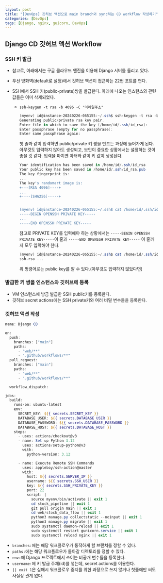 ```yaml
---
layout: post
title: "[DevOps] 깃허브 액션으로 main branch와 sync하는 CD workflow 작성하기"
categories: [DevOps]
tags: [Django, nginx, guicorn, DevOps]
---
```


## Django CD 깃허브 액션 Workflow

### SSH 키 발급

- 참고로, 아래에서는 구글 클라우드 엔진을 이용해 Django 서버를 돌리고 있다.

- 우선 방화벽(default로 설정)에서 깃허브 액션이 접근하는 22번 포트를 연다.

- SSH에서 SSH 키(public-private)쌍을 발급한다. 아래에 나오는 인스턴스와 관련 값들은 이미 삭제되었다.

  - `ssh-keygen -t rsa -b 4096 -C "이메일주소"`

    ```powershell
    (myenv) id@instance-20240226-065155:~/.ssh$ ssh-keygen -t rsa -b 4096 -C "이메일주소"
    Generating public/private rsa key pair.
    Enter file in which to save the key (/home/id/.ssh/id_rsa):
    Enter passphrase (empty for no passphrase):
    Enter same passphrase again:
    ```

    첫 줄과 같이 입력하면 public/private 키 쌍을 만드는 과정에 들어가게 된다.
    아무것도 입력하지 않아도 생성되고, 보안이 중요한 상황에서는 설정하는 것이 좋을 것 같다.
    입력을 마치면 아래와 같이 키 값이 생성된다.

    ```powershell
    Your identification has been saved in /home/id/.ssh/id_rsa
    Your public key has been saved in /home/id/.ssh/id_rsa.pub
    The key fingerprint is:
    ...
    The key's randomart image is:
    +---[RSA 4096]----+
    ...
    +----[SHA256]-----+


    (myenv) id@instance-20240226-065155:~/.ssh$ cat /home/id/.ssh/id_rsa
    -----BEGIN OPENSSH PRIVATE KEY-----
    ...
    -----END OPENSSH PRIVATE KEY-----
    ```

    참고로 PRIVATE KEY를 입력해야 하는 상황에서는
    `-----BEGIN OPENSSH PRIVATE KEY-----`이 줄과
    `-----END OPENSSH PRIVATE KEY-----` 이 줄까지 모두 입력해야 한다.

    ```powershell
    (myenv) id@instance-20240226-065155:~/.ssh$ cat /home/id/.ssh/id_rsa.pub
    ssh-rsa ...
    ```

    위 명령어로는 public key를 알 수 있다.(아무것도 입력하지 않았다면)

### 발급한 키 쌍을 인스턴스와 깃허브에 등록

- VM 인스턴스에 방금 발급한 SSH public키를 등록한다.
- 깃허브 secret actions에는 SSH private키와 여러 비밀 변수들을 등록한다.

### 깃허브 액션 작성

```powershell
name: Django CD

on:
  push:
    branches: ["main"]
    paths:
      - "web/**"
      - ".github/workflows/**"
  pull_request:
    branches: ["main"]
    paths:
      - "web/**"
      - ".github/workflows/**"

  workflow_dispatch:

jobs:
  build:
    runs-on: ubuntu-latest
    env:
      SECRET_KEY: ${{ secrets.SECRET_KEY }}
      DATABASE_USER: ${{ secrets.DATABASE_USER }}
      DATABASE_PASSWORD: ${{ secrets.DATABASE_PASSWORD }}
      DATABASE_HOST: ${{ secrets.DATABASE_HOST }}
    steps:
      - uses: actions/checkout@v3
      - name: Set up Python 3.12
        uses: actions/setup-python@v3
        with:
          python-version: 3.12

      - name: Execute Remote SSH Commands
        uses: appleboy/ssh-action@master
        with:
          host: ${{ secrets.SERVER_IP }}
          username: ${{ secrets.SSH_USER }}
          key: ${{ secrets.SSH_PRIVATE_KEY }}
          port: 22
          script: |
            source myenv/bin/activate || exit 1
            cd stock_pipeline || exit 1
            git pull origin main || exit 1
            cd web/stock_data_flow || exit 1
            python3 manage.py collectstatic --noinput || exit 1
            python3 manage.py migrate || exit 1
            sudo systemctl daemon-reload || exit 1
            sudo systemctl restart gunicorn.service || exit 1
            sudo systemctl reload nginx || exit 1

```

- `branches:`에는 해당 워크플로우가 동작하게 할 브랜치를 정할 수 있다.
- `paths:`에는 해당 워크플로우가 돌아갈 디렉토리를 정할 수 있다.
- `env:`에 Django 프로젝트에서 쓰이는 비공개 변수들을 등록한다.
- `username:`에 키 발급 주체(id)를 넣는데, secret actions를 이용한다.
- `|| exit 1`은 실패시 워크플로우 중지를 위한 과정으로 쓰지 않거나 첫줄에만 써도 사실상 관계 없다.
